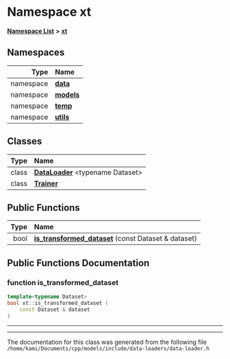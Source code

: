 

# Namespace xt



[**Namespace List**](namespaces.md) **>** [**xt**](namespacext.md)


















## Namespaces

| Type | Name |
| ---: | :--- |
| namespace | [**data**](namespacext_1_1data.md) <br> |
| namespace | [**models**](namespacext_1_1models.md) <br> |
| namespace | [**temp**](namespacext_1_1temp.md) <br> |
| namespace | [**utils**](namespacext_1_1utils.md) <br> |


## Classes

| Type | Name |
| ---: | :--- |
| class | [**DataLoader**](classxt_1_1DataLoader.md) &lt;typename Dataset&gt;<br> |
| class | [**Trainer**](classxt_1_1Trainer.md) <br> |






















## Public Functions

| Type | Name |
| ---: | :--- |
|  bool | [**is\_transformed\_dataset**](#function-is_transformed_dataset) (const Dataset & dataset) <br> |




























## Public Functions Documentation




### function is\_transformed\_dataset 

```C++
template<typename Dataset>
bool xt::is_transformed_dataset (
    const Dataset & dataset
) 
```




<hr>

------------------------------
The documentation for this class was generated from the following file `/home/kami/Documents/cpp/models/include/data-loaders/data-loader.h`

